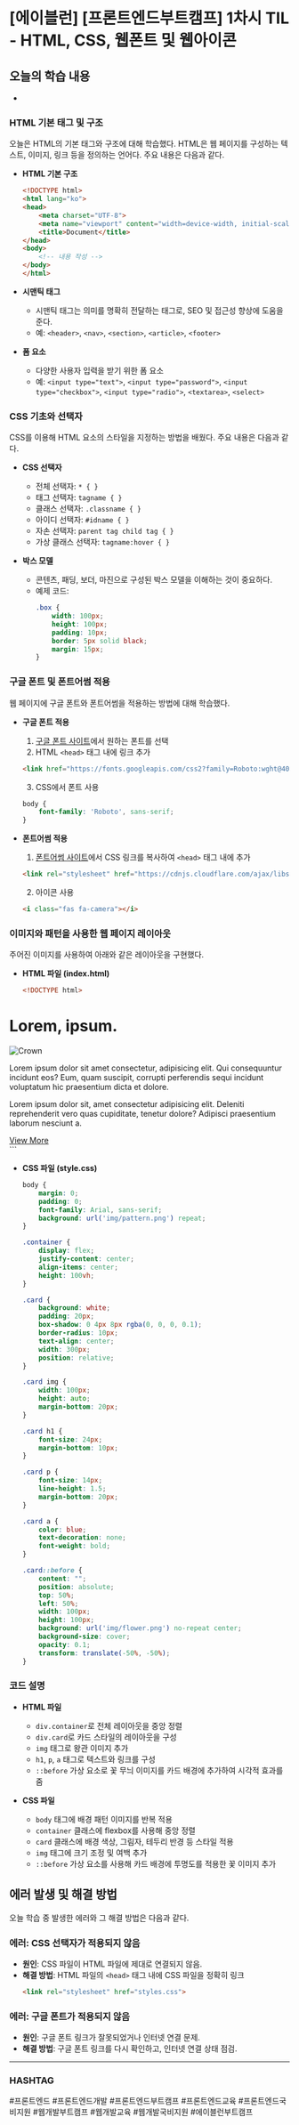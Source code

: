 # [에이블런] [프론트엔드부트캠프] 1차시 TIL - HTML, CSS, 웹폰트 및 웹아이콘

## 오늘의 학습 내용

- 

### HTML 기본 태그 및 구조
오늘은 HTML의 기본 태그와 구조에 대해 학습했다. HTML은 웹 페이지를 구성하는 텍스트, 이미지, 링크 등을 정의하는 언어다. 주요 내용은 다음과 같다.

- **HTML 기본 구조**
    ```html
    <!DOCTYPE html>
    <html lang="ko">
    <head>
        <meta charset="UTF-8">
        <meta name="viewport" content="width=device-width, initial-scale=1.0">
        <title>Document</title>
    </head>
    <body>
        <!-- 내용 작성 -->
    </body>
    </html>
    ```
- **시맨틱 태그**
  - 시맨틱 태그는 의미를 명확히 전달하는 태그로, SEO 및 접근성 향상에 도움을 준다.
  - 예: `<header>`, `<nav>`, `<section>`, `<article>`, `<footer>`

- **폼 요소**
  - 다양한 사용자 입력을 받기 위한 폼 요소
  - 예: `<input type="text">`, `<input type="password">`, `<input type="checkbox">`, `<input type="radio">`, `<textarea>`, `<select>`

### CSS 기초와 선택자
CSS를 이용해 HTML 요소의 스타일을 지정하는 방법을 배웠다. 주요 내용은 다음과 같다.

- **CSS 선택자**
  - 전체 선택자: `* { }`
  - 태그 선택자: `tagname { }`
  - 클래스 선택자: `.classname { }`
  - 아이디 선택자: `#idname { }`
  - 자손 선택자: `parent tag child tag { }`
  - 가상 클래스 선택자: `tagname:hover { }`

- **박스 모델**
  - 콘텐츠, 패딩, 보더, 마진으로 구성된 박스 모델을 이해하는 것이 중요하다.
  - 예제 코드:
    ```css
    .box {
        width: 100px;
        height: 100px;
        padding: 10px;
        border: 5px solid black;
        margin: 15px;
    }
    ```

### 구글 폰트 및 폰트어썸 적용
웹 페이지에 구글 폰트와 폰트어썸을 적용하는 방법에 대해 학습했다.

- **구글 폰트 적용**
  1. [구글 폰트 사이트](https://fonts.google.com)에서 원하는 폰트를 선택
  2. HTML `<head>` 태그 내에 링크 추가
    ```html
    <link href="https://fonts.googleapis.com/css2?family=Roboto:wght@400;700&display=swap" rel="stylesheet">
    ```
  3. CSS에서 폰트 사용
    ```css
    body {
        font-family: 'Roboto', sans-serif;
    }
    ```

- **폰트어썸 적용**
  1. [폰트어썸 사이트](https://fontawesome.com)에서 CSS 링크를 복사하여 `<head>` 태그 내에 추가
    ```html
    <link rel="stylesheet" href="https://cdnjs.cloudflare.com/ajax/libs/font-awesome/5.15.4/css/all.min.css">
    ```
  2. 아이콘 사용
    ```html
    <i class="fas fa-camera"></i>
    ```

### 이미지와 패턴을 사용한 웹 페이지 레이아웃

주어진 이미지를 사용하여 아래와 같은 레이아웃을 구현했다.

- **HTML 파일 (index.html)**
    ```html
    <!DOCTYPE html>
<html lang="ko">
<head>
    <meta charset="UTF-8">
    <meta name="viewport" content="width=device-width, initial-scale=1.0">
    <title>Document</title>
    <link rel="stylesheet" href="style.css">
</head>
<body>
    <div class="container">
        <div class="card">
            <h1>Lorem, ipsum.</h1>
            <img src="img/crown.png" alt="Crown">
            <p>Lorem ipsum dolor sit amet consectetur, adipisicing elit. Qui consequuntur incidunt eos? Eum, quam suscipit, corrupti perferendis sequi incidunt voluptatum hic praesentium dicta et dolore.</p>
            <p>Lorem ipsum dolor sit, amet consectetur adipisicing elit. Deleniti reprehenderit vero quas cupiditate, tenetur dolore? Adipisci praesentium laborum nesciunt a.</p>
            <a href="#">View More</a>
        </div>
    </div>
</body>
</html>
    ```

- **CSS 파일 (style.css)**
    ```css
    body {
        margin: 0;
        padding: 0;
        font-family: Arial, sans-serif;
        background: url('img/pattern.png') repeat;
    }

    .container {
        display: flex;
        justify-content: center;
        align-items: center;
        height: 100vh;
    }

    .card {
        background: white;
        padding: 20px;
        box-shadow: 0 4px 8px rgba(0, 0, 0, 0.1);
        border-radius: 10px;
        text-align: center;
        width: 300px;
        position: relative;
    }

    .card img {
        width: 100px;
        height: auto;
        margin-bottom: 20px;
    }

    .card h1 {
        font-size: 24px;
        margin-bottom: 10px;
    }

    .card p {
        font-size: 14px;
        line-height: 1.5;
        margin-bottom: 20px;
    }

    .card a {
        color: blue;
        text-decoration: none;
        font-weight: bold;
    }

    .card::before {
        content: "";
        position: absolute;
        top: 50%;
        left: 50%;
        width: 100px;
        height: 100px;
        background: url('img/flower.png') no-repeat center;
        background-size: cover;
        opacity: 0.1;
        transform: translate(-50%, -50%);
    }
    ```

### 코드 설명
- **HTML 파일**
  - `div.container`로 전체 레이아웃을 중앙 정렬
  - `div.card`로 카드 스타일의 레이아웃을 구성
  - `img` 태그로 왕관 이미지 추가
  - `h1`, `p`, `a` 태그로 텍스트와 링크를 구성
  - `::before` 가상 요소로 꽃 무늬 이미지를 카드 배경에 추가하여 시각적 효과를 줌

- **CSS 파일**
  - `body` 태그에 배경 패턴 이미지를 반복 적용
  - `container` 클래스에 flexbox를 사용해 중앙 정렬
  - `card` 클래스에 배경 색상, 그림자, 테두리 반경 등 스타일 적용
  - `img` 태그에 크기 조정 및 여백 추가
  - `::before` 가상 요소를 사용해 카드 배경에 투명도를 적용한 꽃 이미지 추가

## 에러 발생 및 해결 방법
오늘 학습 중 발생한 에러와 그 해결 방법은 다음과 같다.

### 에러: CSS 선택자가 적용되지 않음
- **원인**: CSS 파일이 HTML 파일에 제대로 연결되지 않음.
- **해결 방법**: HTML 파일의 `<head>` 태그 내에 CSS 파일을 정확히 링크
    ```html
    <link rel="stylesheet" href="styles.css">
    ```

### 에러: 구글 폰트가 적용되지 않음
- **원인**: 구글 폰트 링크가 잘못되었거나 인터넷 연결 문제.
- **해결 방법**: 구글 폰트 링크를 다시 확인하고, 인터넷 연결 상태 점검.

---

### HASHTAG
#프론트엔드 #프론트엔드개발 #프론트엔드부트캠프 #프론트엔드교육 #프론트엔드국비지원 #웹개발부트캠프 #웹개발교육 #웹개발국비지원 #에이블런부트캠프
